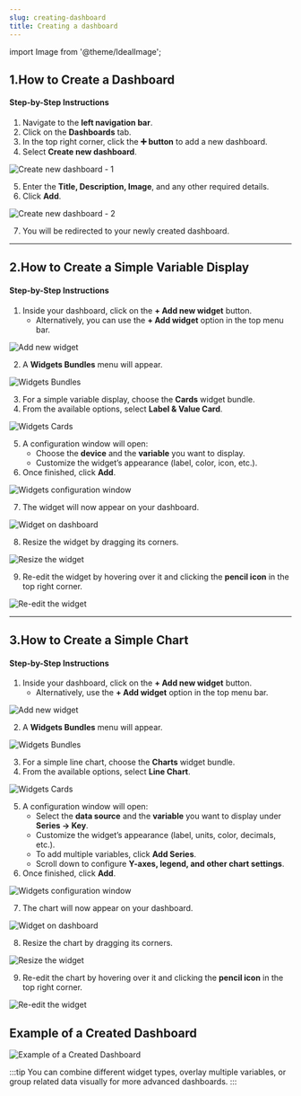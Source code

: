 ```yaml
---
slug: creating-dashboard
title: Creating a dashboard
---
```

import Image from '@theme/IdealImage';

## 1.How to Create a Dashboard

#### Step-by-Step Instructions

   1. Navigate to the **left navigation bar**.  
   2. Click on the **Dashboards** tab.  
   3. In the top right corner, click the **➕ button** to add a new dashboard.  
   4. Select **Create new dashboard**.  

![Create new dashboard - 1](thingsboard-dashboards-1.png)

   5. Enter the **Title, Description, Image**, and any other required details.  
   6. Click **Add**.  

![Create new dashboard - 2](thingsboard-dashboards-2.png)

   7. You will be redirected to your newly created dashboard.  

---

## 2.How to Create a Simple Variable Display

#### Step-by-Step Instructions

   1. Inside your dashboard, click on the **+ Add new widget** button.  
      - Alternatively, you can use the **+ Add widget** option in the top menu bar. 

![Add new widget](thingsboard-variable-0.png)

   2. A **Widgets Bundles** menu will appear.  

![Widgets Bundles](thingsboard-variable-1.png)

   3. For a simple variable display, choose the **Cards** widget bundle.  
   4. From the available options, select **Label & Value Card**.  

![Widgets Cards](thingsboard-variable-2.png)

   5. A configuration window will open:  
      - Choose the **device** and the **variable** you want to display.  
      - Customize the widget’s appearance (label, color, icon, etc.).  
   6. Once finished, click **Add**. 

![Widgets configuration window](thingsboard-variable-3.png)

   7. The widget will now appear on your dashboard.  

![Widget on dashboard](thingsboard-variable-4.png)

   8. Resize the widget by dragging its corners.  

![Resize the widget](thingsboard-variable-5.png)

   9.  Re-edit the widget by hovering over it and clicking the **pencil icon** in the top right corner.  

![Re-edit the widget](thingsboard-variable-6.png)

---

## 3.How to Create a Simple Chart

#### Step-by-Step Instructions

   1. Inside your dashboard, click on the **+ Add new widget** button.  
      - Alternatively, use the **+ Add widget** option in the top menu bar.  

![Add new widget](thingsboard-chart-0.png)

   2. A **Widgets Bundles** menu will appear.  

![Widgets Bundles](thingsboard-chart-1.png)

   3. For a simple line chart, choose the **Charts** widget bundle.  
   4. From the available options, select **Line Chart**.  

![Widgets Cards](thingsboard-chart-2.png)

   5. A configuration window will open:  
      - Select the **data source** and the **variable** you want to display under **Series → Key**.  
      - Customize the widget’s appearance (label, units, color, decimals, etc.).  
      - To add multiple variables, click **Add Series**.  
      - Scroll down to configure **Y-axes, legend, and other chart settings**.  
   6. Once finished, click **Add**.  

![Widgets configuration window](thingsboard-chart-3.png)

   7. The chart will now appear on your dashboard.  

![Widget on dashboard](thingsboard-chart-4.png)

   8. Resize the chart by dragging its corners.  

![Resize the widget](thingsboard-chart-5.png)

   9.  Re-edit the chart by hovering over it and clicking the **pencil icon** in the top right corner.  
   
![Re-edit the widget](thingsboard-chart-6.png)

## Example of a Created Dashboard

![Example of a Created Dashboard](thingsboard-dashboard.png)

:::tip
You can combine different widget types, overlay multiple variables, or group related data visually for more advanced dashboards.
:::

